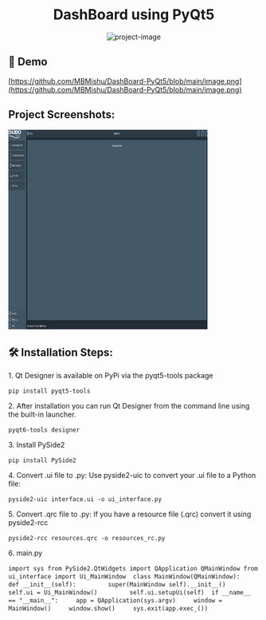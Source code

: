 <h1 align="center" id="title">DashBoard using PyQt5</h1>

<p align="center"><img src="https://socialify.git.ci/MBMishu/DashBoard-PyQt5/image?font=KoHo&amp;language=1&amp;name=1&amp;owner=1&amp;pattern=Circuit%20Board&amp;theme=Dark" alt="project-image"></p>

<h2>🚀 Demo</h2>

[https://github.com/MBMishu/DashBoard-PyQt5/blob/main/image.png](https://github.com/MBMishu/DashBoard-PyQt5/blob/main/image.png)

<h2>Project Screenshots:</h2>

<img src="https://github.com/MBMishu/DashBoard-PyQt5/blob/main/image.png" alt="project-screenshot" width="400" height="400/">

<h2>🛠️ Installation Steps:</h2>

<p>1. Qt Designer is available on PyPi via the pyqt5-tools package</p>

```
pip install pyqt5-tools
```

<p>2. After installation you can run Qt Designer from the command line using the built-in launcher.</p>

```
pyqt6-tools designer
```

<p>3. Install PySide2</p>

```
pip install PySide2
```

<p>4. Convert .ui file to .py: Use pyside2-uic to convert your .ui file to a Python file:</p>

```
pyside2-uic interface.ui -o ui_interface.py
```

<p>5. Convert .qrc file to .py: If you have a resource file (.qrc) convert it using pyside2-rcc</p>

```
pyside2-rcc resources.qrc -o resources_rc.py
```

<p>6. main.py</p>

```
import sys from PySide2.QtWidgets import QApplication QMainWindow from ui_interface import Ui_MainWindow  class MainWindow(QMainWindow):     def __init__(self):         super(MainWindow self).__init__()         self.ui = Ui_MainWindow()         self.ui.setupUi(self)  if __name__ == "__main__":     app = QApplication(sys.argv)     window = MainWindow()     window.show()     sys.exit(app.exec_())
```
